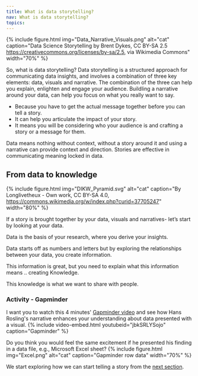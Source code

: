 ```yaml
---
title: What is data storytelling?
nav: What is data storytelling?
topics: 
---
```


{% include figure.html img="Data_Narrative_Visuals.png" alt="cat" caption="Data Science Storytelling by Brent Dykes, CC BY-SA 2.5 <https://creativecommons.org/licenses/by-sa/2.5>, via Wikimedia Commons" width="70%" %}

So, what is data storytelling? Data storytelling is a structured approach for communicating data insights, and involves a combination of three key elements: data, visuals and narrative. The combination of the three can help you explain, enlighten and engage your audience.
Buildling a narrative around your data, can help you focus on what you really want to say.
- Because you have to get the actual message together before you can tell a story.
- It can help you articulate the impact of your story.
- It means you will be considering who your audience is and crafting a story or a message for them.

Data means nothing without context, without a story around it and using a narrative can provide context and direction.
Stories are effective in communicating meaning locked in data.

## From data to knowledge
{% include figure.html img="DIKW_Pyramid.svg" alt="cat" caption="By Longlivetheux - Own work, CC BY-SA 4.0, https://commons.wikimedia.org/w/index.php?curid=37705247" width="80%" %}


If a story is brought together by your data, visuals and narratives- let’s start by looking at your data.  

Data is the basis of your research, where you derive your insights.  

Data starts off as numbers and letters but by exploring the relationships between your data, you create information.  

This information is great, but you need to explain what this information means .. creating Knowledge.  

This knowledge is what we want to share with people. 

### Activity - Gapminder

I want you to watch this 4 minutes' [Gapminder video](https://youtu.be/jbkSRLYSojo) and see how Hans Rosling's narrative enhances your understanding about data presented with a visual. 
{% include video-embed.html youtubeid="jbkSRLYSojo" caption="Gapminder" %}


Do you think you would feel the same excitement if he presented his finding in a data file, e.g., Microsoft Excel sheet?
{% include figure.html img="Excel.png" alt="cat" caption="Gapminder row data" width="70%" %}


We start exploring how we can start telling a story from the [next section](https://griffithunilibrary.github.io/data-storytelling/content/1-Start_telling_story.htmll).
